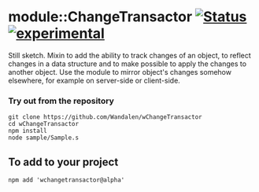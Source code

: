 
# module::ChangeTransactor [![Status](https://github.com/Wandalen/wChangeTransactor/workflows/publish/badge.svg)](https://github.com/Wandalen/wChangeTransactor/actions?query=workflow%3Apublish) [![experimental](https://img.shields.io/badge/stability-experimental-orange.svg)](https://github.com/emersion/stability-badges#experimental)

Still sketch. Mixin to add the ability to track changes of an object, to reflect changes in a data structure and to make possible to apply the changes to another object. Use the module to mirror object's changes somehow elsewhere, for example on server-side or client-side.

### Try out from the repository
```
git clone https://github.com/Wandalen/wChangeTransactor
cd wChangeTransactor
npm install
node sample/Sample.s
```

## To add to your project
```
npm add 'wchangetransactor@alpha'
```






















































